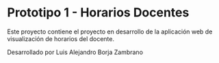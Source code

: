 # Prototipo 1 - Horarios Docentes


Este proyecto contiene el proyecto en desarrollo de la aplicación web de visualización de horarios del docente.

Desarrollado por Luis Alejandro Borja Zambrano